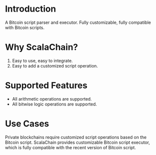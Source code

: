 Introduction
============
A Bitcoin script parser and executor. Fully customizable, fully compatible with Bitcoin scripts.

Why ScalaChain?
===============
1. Easy to use, easy to integrate.
2. Easy to add a customized script operation.

Supported Features
==================
- All arithmetic operations are supported.
- All bitwise logic operations are supported.

Use Cases
=========
Private blockchains require customized script operations based on the Bitcoin script. ScalaChain provides customizable Bitcoin script executor, which is fully compatible with the recent version of Bitcoin script.
